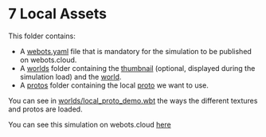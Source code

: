 # 7 Local Assets
This folder contains:
 - A [webots.yaml](webots.yaml) file that is mandatory for the simulation to be published on webots.cloud.
 - A [worlds](worlds) folder containing the [thumbnail](worlds/.local_assets_demo.jpg) (optional, displayed during the simulation load) and the [world](worlds/local_assets_demo.wbt).
 - A [protos](protos) folder containing the local [proto](protos/MyProto.proto) we want to use.

You can see in [worlds/local_proto_demo.wbt](worlds/local_proto_demo.wbt) the ways the different textures and protos are loaded.

You can see this simulation on webots.cloud [here](https://webots.cloud/run?version=R2022b&url=https://github.com/cyberbotics/webots-cloud-simulation-demos/blob/main/7_local_assets/worlds/local_assets_demo.wbt)
